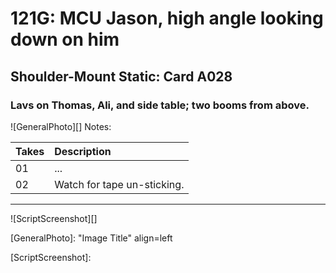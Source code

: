 # 121G: MCU Jason, high angle looking down on him

## Shoulder-Mount Static: Card A028

### Lavs on Thomas, Ali, and side table; two booms from above.

![GeneralPhoto][]
Notes: 

| Takes | Description |
|:---|:----|
| 01 | ... |
| 02 | Watch for tape un-sticking. |

----

![ScriptScreenshot][]


[GeneralPhoto]:  "Image Title" align=left

[ScriptScreenshot]: 